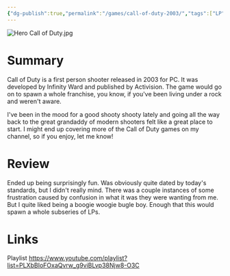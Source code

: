 ```yaml
---
{"dg-publish":true,"permalink":"/games/call-of-duty-2003/","tags":["LP","games"],"created":"2023-12-08","updated":"2025-03-13"}
---
```



![Hero Call of Duty.jpg](/img/user/Attachments/Hero%20Call%20of%20Duty.jpg)

# Summary

Call of Duty is a first person shooter released in 2003 for PC. It was developed by Infinity Ward and published by Activision. The game would go on to spawn a whole franchise, you know, if you've been living under a rock and weren't aware.

I've been in the mood for a good shooty shooty lately and going all the way back to the great grandaddy of modern shooters felt like a great place to start. I might end up covering more of the Call of Duty games on my channel, so if you enjoy, let me know!

# Review

Ended up being surprisingly fun. Was obviously quite dated by today's standards, but I didn't really mind. There was a couple instances of some frustration caused by confusion in what it was they were wanting from me. But I quite liked being a boogie woogie bugle boy. Enough that this would spawn a whole subseries of LPs.

# Links

Playlist https://www.youtube.com/playlist?list=PLXbBIoFOxaQvrw_g9viBLvp38Njw8-O3C
